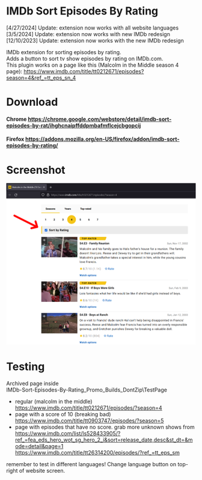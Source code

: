 # IMDb Sort Episodes By Rating  
[4/27/2024] Update: extension now works with all website languages  
[3/5/2024] Update: extension now works with new IMDb redesign  
[12/10/2023] Update: extension now works with the new IMDb redesign  

IMDb extension for sorting episodes by rating.  
Adds a button to sort tv show episodes by rating on IMDb.com.  
This plugin works on a page like this (Malcolm in the Middle season 4 page):
https://www.imdb.com/title/tt0212671/episodes?season=4&ref_=tt_eps_sn_4

# Download
#### Chrome https://chrome.google.com/webstore/detail/imdb-sort-episodes-by-rat/ihghcnaipffddpmbafmflcejcbgopcij
#### Firefox https://addons.mozilla.org/en-US/firefox/addon/imdb-sort-episodes-by-rating/

# Screenshot
![Button location](https://github.com/AlexisDrain/IMDb-Sort-Episodes-By-Rating/blob/main/_Promo_Builds_DontZip/screenshots/NewPromo.PNG)  


# Testing  
Archived page inside  
IMDb-Sort-Episodes-By-Rating\_Promo_Builds_DontZip\TestPage  

- regular (malcolm in the middle)  
https://www.imdb.com/title/tt0212671/episodes/?season=4  
- page with a score of 10 (breaking bad)  
https://www.imdb.com/title/tt0903747/episodes/?season=5  
- page with episodes that have no score. grab more unknown shows from https://www.imdb.com/list/ls528433905/?ref_=fea_eds_hero_wot_sg_hero_2_i&sort=release_date,desc&st_dt=&mode=detail&page=1  
https://www.imdb.com/title/tt26314200/episodes/?ref_=tt_eps_sm  

remember to test in different languages! Change language button on top-right of website screen.  